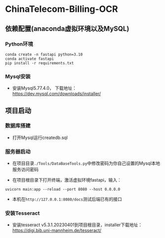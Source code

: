 # **ChinaTelecom-Billing-OCR**

## 依赖配置(anaconda虚拟环境以及MySQL)

### Python环境
```
conda create -n fastapi python=3.10
conda activate fastapi
pip install -r requirements.txt
```
### Mysql安装

* 安装Mysql5.77.4.0， 下载地址：https://dev.mysql.com/downloads/installer/

## 项目启动

### 数据库搭建

* 打开Mysql运行createdb.sql

### 服务器启动

* 在项目目录`./Tools/DataBaseTools.py`中修改密码为你自己设置的Mysql本地服务访问密码

* 在项目根目录下打开终端，激活虚拟环境fastapi，输入：

```
uvicorn main:app --reload --port 8080 --host 0.0.0.0
```
* 本机在`http://127.0.0.1:8080/docs`测试后端已有的接口

### 安装Tesseract

* 安装tesseract v5.3.1.20230401到项目根目录，installer下载地址：https://digi.bib.uni-mannheim.de/tesseract/

